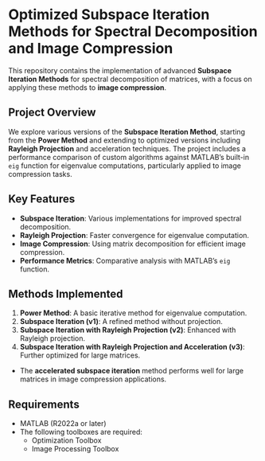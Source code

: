 # Optimized Subspace Iteration Methods for Spectral Decomposition and Image Compression

This repository contains the implementation of advanced **Subspace Iteration Methods** for spectral decomposition of matrices, with a focus on applying these methods to **image compression**. 

## Project Overview
We explore various versions of the **Subspace Iteration Method**, starting from the **Power Method** and extending to optimized versions including **Rayleigh Projection** and acceleration techniques. The project includes a performance comparison of custom algorithms against MATLAB’s built-in `eig` function for eigenvalue computations, particularly applied to image compression tasks.

## Key Features
- **Subspace Iteration**: Various implementations for improved spectral decomposition.
- **Rayleigh Projection**: Faster convergence for eigenvalue computation.
- **Image Compression**: Using matrix decomposition for efficient image compression.
- **Performance Metrics**: Comparative analysis with MATLAB’s `eig` function.

## Methods Implemented
1. **Power Method**: A basic iterative method for eigenvalue computation.
2. **Subspace Iteration (v1)**: A refined method without projection.
3. **Subspace Iteration with Rayleigh Projection (v2)**: Enhanced with Rayleigh projection.
4. **Subspace Iteration with Rayleigh Projection and Acceleration (v3)**: Further optimized for large matrices.
- The **accelerated subspace iteration** method performs well for large matrices in image compression applications.

## Requirements
- MATLAB (R2022a or later)
- The following toolboxes are required:
  - Optimization Toolbox
  - Image Processing Toolbox
